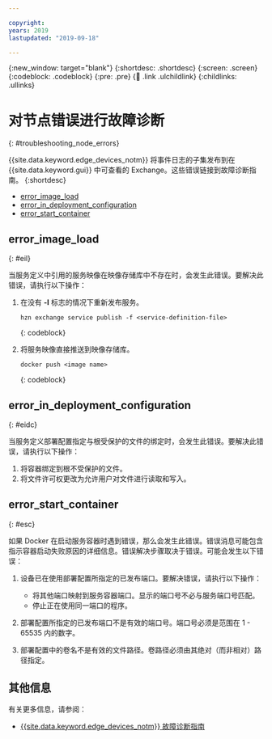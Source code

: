 ```yaml
---

copyright:
years: 2019
lastupdated: "2019-09-18"

---
```


{:new_window: target="blank"}
{:shortdesc: .shortdesc}
{:screen: .screen}
{:codeblock: .codeblock}
{:pre: .pre}
{:child: .link .ulchildlink}
{:childlinks: .ullinks}

# 对节点错误进行故障诊断
{: #troubleshooting_node_errors}

{{site.data.keyword.edge_devices_notm}} 将事件日志的子集发布到在 {{site.data.keyword.gui}} 中可查看的 Exchange。这些错误链接到故障诊断指南。
{:shortdesc}

  - [error_image_load](#eil)
  - [error_in_deployment_configuration](#eidc)
  - [error_start_container](#esc)

## error_image_load
{: #eil}

当服务定义中引用的服务映像在映像存储库中不存在时，会发生此错误。要解决此错误，请执行以下操作：

1. 在没有 **-I** 标志的情况下重新发布服务。
    ```
    hzn exchange service publish -f <service-definition-file>
    ```
    {: codeblock}

2. 将服务映像直接推送到映像存储库。
    ```
    docker push <image name>
    ```
    {: codeblock} 
    
## error_in_deployment_configuration
{: #eidc}

当服务定义部署配置指定与根受保护的文件的绑定时，会发生此错误。要解决此错误，请执行以下操作：

1. 将容器绑定到根不受保护的文件。
2. 将文件许可权更改为允许用户对文件进行读取和写入。

## error_start_container
{: #esc}

如果 Docker 在启动服务容器时遇到错误，那么会发生此错误。错误消息可能包含指示容器启动失败原因的详细信息。错误解决步骤取决于错误。可能会发生以下错误：

1. 设备已在使用部署配置所指定的已发布端口。要解决错误，请执行以下操作： 

    - 将其他端口映射到服务容器端口。显示的端口号不必与服务端口号匹配。
    - 停止正在使用同一端口的程序。

2. 部署配置所指定的已发布端口不是有效的端口号。端口号必须是范围在 1 - 65535 内的数字。
3. 部署配置中的卷名不是有效的文件路径。卷路径必须由其绝对（而非相对）路径指定。 

## 其他信息

有关更多信息，请参阅：
  * [{{site.data.keyword.edge_devices_notm}} 故障诊断指南](../troubleshoot/troubleshooting.md)
